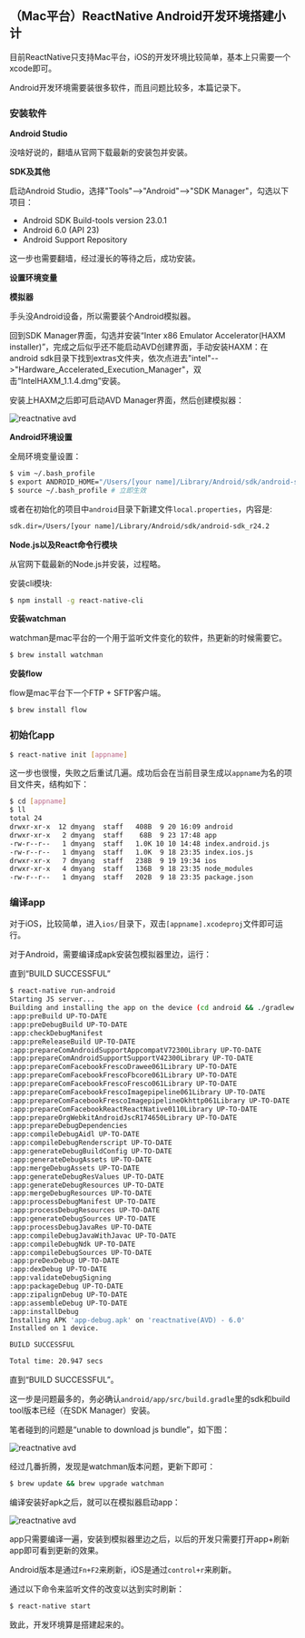 ## （Mac平台）ReactNative Android开发环境搭建小计

目前ReactNative只支持Mac平台，iOS的开发环境比较简单，基本上只需要一个xcode即可。

Android开发环境需要装很多软件，而且问题比较多，本篇记录下。

### 安装软件

**Android Studio**

没啥好说的，翻墙从官网下载最新的安装包并安装。

**SDK及其他**

启动Android Studio，选择"Tools"-->"Android"-->"SDK Manager"，勾选以下项目：

- Android SDK Build-tools version 23.0.1
- Android 6.0 (API 23)
- Android Support Repository

这一步也需要翻墙，经过漫长的等待之后，成功安装。

**设置环境变量**

**模拟器**

手头没Android设备，所以需要装个Android模拟器。

回到SDK Manager界面，勾选并安装“Inter x86 Emulator Accelerator(HAXM installer)”，完成之后似乎还不能启动AVD创建界面，手动安装HAXM：在android sdk目录下找到extras文件夹，依次点进去"intel"-->"Hardware_Accelerated_Execution_Manager"，双击“IntelHAXM_1.1.4.dmg”安装。

安装上HAXM之后即可启动AVD Manager界面，然后创建模拟器：

![reactnative avd](https://raw.githubusercontent.com/chemdemo/chemdemo.github.io/master/img/reactnative_android/avd.jpg)

**Android环境设置**

全局环境变量设置：

``` bash
$ vim ~/.bash_profile
$ export ANDROID_HOME="/Users/[your name]/Library/Android/sdk/android-sdk_r24.2" # 以实际位置为准
$ source ~/.bash_profile # 立即生效
```

或者在初始化的项目中`android`目录下新建文件`local.properties`，内容是:

``` bash
sdk.dir=/Users/[your name]/Library/Android/sdk/android-sdk_r24.2
```

**Node.js以及React命令行模块**

从官网下载最新的Node.js并安装，过程略。

安装cli模块:

``` bash
$ npm install -g react-native-cli
```

**安装watchman**

watchman是mac平台的一个用于监听文件变化的软件，热更新的时候需要它。

``` bash
$ brew install watchman
```

**安装flow**

flow是mac平台下一个FTP + SFTP客户端。

``` bash
$ brew install flow
```

### 初始化app

``` bash
$ react-native init [appname]
```

这一步也很慢，失败之后重试几遍。成功后会在当前目录生成以`appname`为名的项目文件夹，结构如下：

``` bash
$ cd [appname]
$ ll
total 24
drwxr-xr-x  12 dmyang  staff   408B  9 20 16:09 android
drwxr-xr-x   2 dmyang  staff    68B  9 23 17:48 app
-rw-r--r--   1 dmyang  staff   1.0K 10 10 14:48 index.android.js
-rw-r--r--   1 dmyang  staff   1.0K  9 18 23:35 index.ios.js
drwxr-xr-x   7 dmyang  staff   238B  9 19 19:34 ios
drwxr-xr-x   4 dmyang  staff   136B  9 18 23:35 node_modules
-rw-r--r--   1 dmyang  staff   202B  9 18 23:35 package.json
```

### 编译app

对于iOS，比较简单，进入`ios/`目录下，双击`[appname].xcodeproj`文件即可运行。

对于Android，需要编译成apk安装包模拟器里边，运行：

直到“BUILD SUCCESSFUL”

``` bash
$ react-native run-android
Starting JS server...
Building and installing the app on the device (cd android && ./gradlew installDebug)...
:app:preBuild UP-TO-DATE
:app:preDebugBuild UP-TO-DATE
:app:checkDebugManifest
:app:preReleaseBuild UP-TO-DATE
:app:prepareComAndroidSupportAppcompatV72300Library UP-TO-DATE
:app:prepareComAndroidSupportSupportV42300Library UP-TO-DATE
:app:prepareComFacebookFrescoDrawee061Library UP-TO-DATE
:app:prepareComFacebookFrescoFbcore061Library UP-TO-DATE
:app:prepareComFacebookFrescoFresco061Library UP-TO-DATE
:app:prepareComFacebookFrescoImagepipeline061Library UP-TO-DATE
:app:prepareComFacebookFrescoImagepipelineOkhttp061Library UP-TO-DATE
:app:prepareComFacebookReactReactNative0110Library UP-TO-DATE
:app:prepareOrgWebkitAndroidJscR174650Library UP-TO-DATE
:app:prepareDebugDependencies
:app:compileDebugAidl UP-TO-DATE
:app:compileDebugRenderscript UP-TO-DATE
:app:generateDebugBuildConfig UP-TO-DATE
:app:generateDebugAssets UP-TO-DATE
:app:mergeDebugAssets UP-TO-DATE
:app:generateDebugResValues UP-TO-DATE
:app:generateDebugResources UP-TO-DATE
:app:mergeDebugResources UP-TO-DATE
:app:processDebugManifest UP-TO-DATE
:app:processDebugResources UP-TO-DATE
:app:generateDebugSources UP-TO-DATE
:app:processDebugJavaRes UP-TO-DATE
:app:compileDebugJavaWithJavac UP-TO-DATE
:app:compileDebugNdk UP-TO-DATE
:app:compileDebugSources UP-TO-DATE
:app:preDexDebug UP-TO-DATE
:app:dexDebug UP-TO-DATE
:app:validateDebugSigning
:app:packageDebug UP-TO-DATE
:app:zipalignDebug UP-TO-DATE
:app:assembleDebug UP-TO-DATE
:app:installDebug
Installing APK 'app-debug.apk' on 'reactnative(AVD) - 6.0'
Installed on 1 device.

BUILD SUCCESSFUL

Total time: 20.947 secs
```

直到“BUILD SUCCESSFUL”。

这一步是问题最多的，务必确认`android/app/src/build.gradle`里的sdk和build tool版本已经（在SDK Manager）安装。

笔者碰到的问题是“unable to download js bundle”，如下图：

![reactnative avd](https://raw.githubusercontent.com/chemdemo/chemdemo.github.io/master/img/reactnative_android/build_error.jpg)

经过几番折腾，发现是watchman版本问题，更新下即可：

``` bash
$ brew update && brew upgrade watchman
```

编译安装好apk之后，就可以在模拟器启动app：

![reactnative avd](https://raw.githubusercontent.com/chemdemo/chemdemo.github.io/master/img/reactnative_android/start.jpg)

app只需要编译一遍，安装到模拟器里边之后，以后的开发只需要打开app+刷新app即可看到更新的效果。

Android版本是通过`Fn+F2`来刷新，iOS是通过`control+r`来刷新。

通过以下命令来监听文件的改变以达到实时刷新：

``` bash
$ react-native start
```

致此，开发环境算是搭建起来的。
